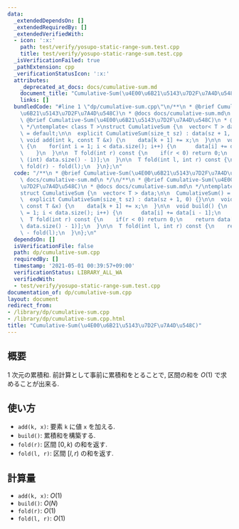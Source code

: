 ```yaml
---
data:
  _extendedDependsOn: []
  _extendedRequiredBy: []
  _extendedVerifiedWith:
  - icon: ':x:'
    path: test/verify/yosupo-static-range-sum.test.cpp
    title: test/verify/yosupo-static-range-sum.test.cpp
  _isVerificationFailed: true
  _pathExtension: cpp
  _verificationStatusIcon: ':x:'
  attributes:
    _deprecated_at_docs: docs/cumulative-sum.md
    document_title: "Cumulative-Sum(\u4E00\u6B21\u5143\u7D2F\u7A4D\u548C)"
    links: []
  bundledCode: "#line 1 \"dp/cumulative-sum.cpp\"\n/**\n * @brief Cumulative-Sum(\u4E00\
    \u6B21\u5143\u7D2F\u7A4D\u548C)\n * @docs docs/cumulative-sum.md\n */\n/**\n *\
    \ @brief Cumulative-Sum(\u4E00\u6B21\u5143\u7D2F\u7A4D\u548C)\n * @docs docs/cumulative-sum.md\n\
    \ */\ntemplate< class T >\nstruct CumulativeSum {\n  vector< T > data;\n\n  CumulativeSum()\
    \ = default;\n\n  explicit CumulativeSum(size_t sz) : data(sz + 1, 0) {}\n\n \
    \ void add(int k, const T &x) {\n    data[k + 1] += x;\n  }\n\n  void build()\
    \ {\n    for(int i = 1; i < data.size(); i++) {\n      data[i] += data[i - 1];\n\
    \    }\n  }\n\n  T fold(int r) const {\n    if(r < 0) return 0;\n    return data[min(r,\
    \ (int) data.size() - 1)];\n  }\n\n  T fold(int l, int r) const {\n    return\
    \ fold(r) - fold(l);\n  }\n};\n"
  code: "/**\n * @brief Cumulative-Sum(\u4E00\u6B21\u5143\u7D2F\u7A4D\u548C)\n * @docs\
    \ docs/cumulative-sum.md\n */\n/**\n * @brief Cumulative-Sum(\u4E00\u6B21\u5143\
    \u7D2F\u7A4D\u548C)\n * @docs docs/cumulative-sum.md\n */\ntemplate< class T >\n\
    struct CumulativeSum {\n  vector< T > data;\n\n  CumulativeSum() = default;\n\n\
    \  explicit CumulativeSum(size_t sz) : data(sz + 1, 0) {}\n\n  void add(int k,\
    \ const T &x) {\n    data[k + 1] += x;\n  }\n\n  void build() {\n    for(int i\
    \ = 1; i < data.size(); i++) {\n      data[i] += data[i - 1];\n    }\n  }\n\n\
    \  T fold(int r) const {\n    if(r < 0) return 0;\n    return data[min(r, (int)\
    \ data.size() - 1)];\n  }\n\n  T fold(int l, int r) const {\n    return fold(r)\
    \ - fold(l);\n  }\n};\n"
  dependsOn: []
  isVerificationFile: false
  path: dp/cumulative-sum.cpp
  requiredBy: []
  timestamp: '2021-05-01 00:39:57+09:00'
  verificationStatus: LIBRARY_ALL_WA
  verifiedWith:
  - test/verify/yosupo-static-range-sum.test.cpp
documentation_of: dp/cumulative-sum.cpp
layout: document
redirect_from:
- /library/dp/cumulative-sum.cpp
- /library/dp/cumulative-sum.cpp.html
title: "Cumulative-Sum(\u4E00\u6B21\u5143\u7D2F\u7A4D\u548C)"
---
```

## 概要

$1$ 次元の累積和. 前計算として事前に累積和をとることで, 区間の和を $O(1)$ で求めることが出来る.


## 使い方

* `add(k, x)`: 要素 `k` に値 `x` を加える.
* `build()`: 累積和を構築する.
* `fold(r)`: 区間 $[0, k)$ の和を返す.
* `fold(l, r)`: 区間 $[l, r)$ の和を返す.

## 計算量

* `add(k, x)`: $O(1)$
* `build()`: $O(N)$
* `fold(r)`: $O(1)$
* `fold(l, r)`: $O(1)$

